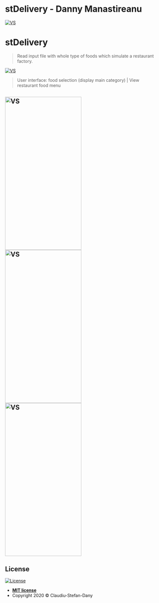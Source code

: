 # stDelivery - Danny Manastireanu

<a href="https://github.com/dannymanastireanu/stDelivery/tree/hw"><img src="https://i.imgur.com/DYA6W4h.jpg" title="VS" alt="VS"></a>


# stDelivery
> Read input file with whole type of foods which simulate a restaurant factory.

<a href="https://github.com/dannymanastireanu/stDelivery/tree/hw"><img src="https://i.imgur.com/lxeVkr7.png" title="VS" alt="VS"></a>

> User interface: food selection (display main category) | View restaurant food menu

<a href="https://github.com/dannymanastireanu/stDelivery/tree/hw"><img src="https://i.imgur.com/jeUTJpy.jpg" title="VS" alt="VS" width = 250px height=500px></a>
<a href="https://github.com/dannymanastireanu/stDelivery/tree/hw"><img src="https://i.imgur.com/q7qn3HT.jpg" title="VS" alt="VS" width = 250px height=500px></a> 
<a href="https://github.com/dannymanastireanu/stDelivery/tree/hw"><img src="https://i.imgur.com/UJAdkiZ.jpg" title="VS" alt="VS" width = 250px height=500px></a> 
---

## License

[![License](http://img.shields.io/:license-mit-blue.svg?style=flat-square)](http://badges.mit-license.org)

- **[MIT license](https://github.com/dannymanastireanu/stDelivery/blob/hw/LICENSE)**
- Copyright 2020 © Claudiu-Stefan-Dany